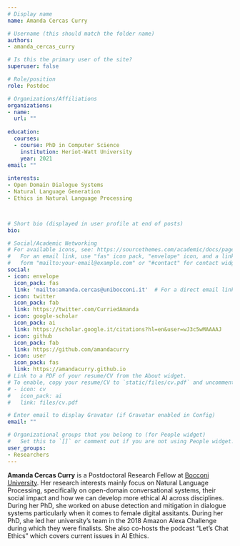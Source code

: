 ```yaml
---
# Display name
name: Amanda Cercas Curry

# Username (this should match the folder name)
authors:
- amanda_cercas_curry

# Is this the primary user of the site?
superuser: false

# Role/position
role: Postdoc

# Organizations/Affiliations
organizations:
- name:
  url: ""
  
education:
  courses:
  - course: PhD in Computer Science
    institution: Heriot-Watt University 
    year: 2021
email: ""
    
interests:
- Open Domain Dialogue Systems
- Natural Language Generation
- Ethics in Natural Language Processing



# Short bio (displayed in user profile at end of posts)
bio:

# Social/Academic Networking
# For available icons, see: https://sourcethemes.com/academic/docs/page-builder/#icons
#   For an email link, use "fas" icon pack, "envelope" icon, and a link in the
#   form "mailto:your-email@example.com" or "#contact" for contact widget.
social:
- icon: envelope
  icon_pack: fas
  link: 'mailto:amanda.cercas@unibocconi.it'  # For a direct email link, use "mailto:debora.nozza@unibocconi.it".
- icon: twitter
  icon_pack: fab
  link: https://twitter.com/CurriedAmanda
- icon: google-scholar
  icon_pack: ai
  link: https://scholar.google.it/citations?hl=en&user=wJ3c5wMAAAAJ
- icon: github
  icon_pack: fab
  link: https://github.com/amandacurry
- icon: user
  icon_pack: fas
  link: https://amandacurry.github.io
# Link to a PDF of your resume/CV from the About widget.
# To enable, copy your resume/CV to `static/files/cv.pdf` and uncomment the lines below.
# - icon: cv
#   icon_pack: ai
#   link: files/cv.pdf

# Enter email to display Gravatar (if Gravatar enabled in Config)
email: ""

# Organizational groups that you belong to (for People widget)
#   Set this to `[]` or comment out if you are not using People widget.
user_groups:
- Researchers
---
```


**Amanda Cercas Curry** is a Postdoctoral Research Fellow at [Bocconi University](https:\\www.bocconi.it/). Her research interests mainly focus on Natural Language Processing, specifically on open-domain conversational systems, their social impact and how we can develop more ethical AI across disciplines. During her PhD, she worked on abuse detection and mitigation in dialogue systems particularly when it comes to female digital assitants. During her PhD, she led her university’s team in the 2018 Amazon Alexa Challenge during which they were finalists. She also co-hosts the podcast “Let’s Chat Ethics” which covers current issues in AI Ethics. 
